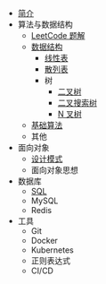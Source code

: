 * [简介](README.md)
* 算法与数据结构
  * [LeetCode 题解](http://jalan.space/leetcode-notebook)
  * [数据结构](algorithm/data-struct/README.md)
    * [线性表](algorithm/data-struct/linear-table/README.md)
    * [散列表](algorithm/data-struct/hash-table/README.md)
    * 树
      * [二叉树](algorithm/data-struct/tree/binary-tree/README.md)
      * [二叉搜索树](algorithm/data-struct/tree/bst/README.md)
      * [N 叉树](algorithm/data-struct/tree/n-ary/README.md)
  * [基础算法](algorithm/al/README.md)
  * 其他
* 面向对象
  * [设计模式](design/pattern/README.md)
  * 面向对象思想
* 数据库
  * [SQL](db/sql/README.md)
  * MySQL
  * Redis
* 工具
  * Git
  * Docker
  * Kubernetes
  * 正则表达式
  * CI/CD